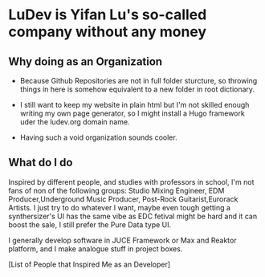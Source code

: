 # LuDev is Yifan Lu's so-called company without any money

## Why doing as an Organization
- Because Github Repositories are not in full folder sturcture,
so throwing things in here is somehow equivalent to a new folder
in root dictionary.

- I still want to keep my website in plain html but I'm not skilled
  enough writing my own page generator, so I might install a Hugo
  framework uder the ludev.org domain name.

- Having such a void organization sounds cooler.

## What do I do
Inspired by different people, and studies with professors in school,
I'm not fans of non of the following groups: Studio Mixing Engineer,
EDM Producer,Underground Music Producer, Post-Rock Guitarist,Eurorack
Artists. I just try to do whatever I want, maybe even tough getting
a synthersizer's UI has the same vibe as EDC fetival might be hard
and it can boost the sale, I still prefer the Pure Data type UI.

I generally develop software in JUCE Framework or Max and Reaktor
platform, and I make analogue stuff in project boxes.

[List of People that Inspired Me as an Developer]
